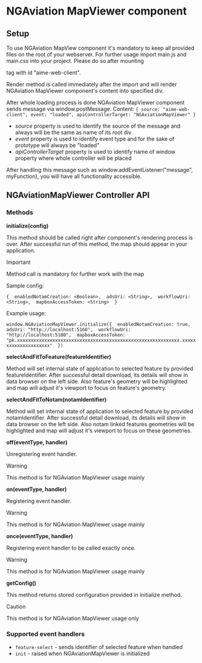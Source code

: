 # NGAviation MapViewer component

## Setup

To use NGAviation MapView component it's mandatory to keep all provided files on the root of your webserver.
For further usage import main.js and main.css into your project.
Please do so after mounting <div> tag with id "aime-web-client".

Render method is called immediately after the import and will render NGAviation MapViewer component's content into specified div.

After whole loading process is done NGAviation MapViewer component sends message via window.postMessage.
Content:
`{ source: "aime-web-client", event: "loaded", apiControllerTarget: "NGAviationMapViewer" }`
 - *source* property is used to identify the source of the message and always will be the same as name of its root div
 - *event* property is used to identify event type and for the sake of prototype will always be "loaded"
 - *apiControllerTarget* property is used to identify name of window property where whole controller will be placed

After handling this message such as window.addEventListener("message", myFunction), you will have all functionality accessible.

## NGAviationMapViewer Controller API

### Methods

**initialize(config)**

This method should be called right after component's rendering process is over.
After successful run of this method, the map should appear in your application.
> [!IMPORTANT]
> Method call is mandatory for further work with the map
  
Sample config: 

`{ 
    enabledNotamCreation: <Boolean>, 
    adsUri: <String>, 
    workflowUri: <String>, 
    mapboxAccessToken: <String> 
}`

Example usage:

`window.NGAviationMapViewer.initialize({ 
    enabledNotamCreation: true, 
    adsUri: "http://localhost:5160", 
    workflowUri: "http://localhost:5180", 
    mapboxAccessToken: "pk.xxxxxxxxxxxxxxxxxxxxxxxxxxxxxxxxxxxxxxxxxxxxxxxxxxxxxxxxxxxx.xxxxxxxxxxxxxxxxxxxxx" 
})`


**selectAndFitToFeature(featureIdentifier)**

Method will set internal state of application to selected feature by provided featureIdentifier.
After successful detail download, its details will show in data browser on the left side.
Also feature's geometry will be highlighted and map will adjust it's viewport to focus on feature's geometry.


**selectAndFitToNotam(notamIdentifier)**

Method will set internal state of application to selected feature by provided notamIdentifier.
After successful detail download, its details will show in data browser on the left side.
Also notam linked features geometries will be highlighted and map will adjust it's viewport to focus on these geometries.


**off(eventType, handler)**

Unregistering event handler.
> [!WARNING]
> This method is for NGAviation MapViewer usage mainly


**on(eventType, handler)**

Registering event handler.
> [!WARNING]
> This method is for NGAviation MapViewer usage mainly


**once(eventType, handler)**

Registering event handler to be called exactly once.
> [!WARNING]
> This method is for NGAviation MapViewer usage mainly


**getConfig()**

This method returns stored configuration provided in initialize method.
> [!CAUTION]
> This method is for NGAviation MapViewer usage only


### Supported event handlers
 - `feature-select` - sends identifier of selected feature when handled
 - `init` - raised when NGAviationMapViewer is initialized